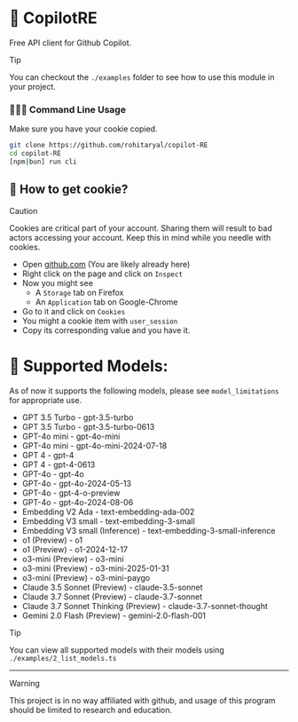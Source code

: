 # 🥷 CopilotRE
Free API client for Github Copilot.

> [!TIP]
> You can checkout the `./examples` folder to see how to use this module in your project.

### 👨🏻‍💻 Command Line Usage
Make sure you have your cookie copied.
```bash
git clone https://github.com/rohitaryal/copilot-RE
cd copilot-RE
[npm|bun] run cli
```

## 🍪 How to get cookie?
> [!CAUTION]
> Cookies are critical part of your account. Sharing them will result to bad actors accessing your account. Keep this in mind while you needle with cookies.
- Open [github.com](https://github.com) (You are likely already here)
- Right click on the page and click on `Inspect`
- Now you might see
    - A `Storage` tab on Firefox
    - An `Application` tab on Google-Chrome
- Go to it and click on `Cookies`
- You might a cookie item with `user_session`
- Copy its corresponding value and you have it.

# 🤝 Supported Models:
As of now it supports the following models, please see `model_limitations` for appropriate use.

- GPT 3.5 Turbo - gpt-3.5-turbo
- GPT 3.5 Turbo - gpt-3.5-turbo-0613
- GPT-4o mini - gpt-4o-mini
- GPT-4o mini - gpt-4o-mini-2024-07-18
- GPT 4 - gpt-4
- GPT 4 - gpt-4-0613
- GPT-4o - gpt-4o
- GPT-4o - gpt-4o-2024-05-13
- GPT-4o - gpt-4-o-preview
- GPT-4o - gpt-4o-2024-08-06
- Embedding V2 Ada - text-embedding-ada-002
- Embedding V3 small - text-embedding-3-small
- Embedding V3 small (Inference) - text-embedding-3-small-inference
- o1 (Preview) - o1
- o1 (Preview) - o1-2024-12-17
- o3-mini (Preview) - o3-mini
- o3-mini (Preview) - o3-mini-2025-01-31
- o3-mini (Preview) - o3-mini-paygo
- Claude 3.5 Sonnet (Preview) - claude-3.5-sonnet
- Claude 3.7 Sonnet (Preview) - claude-3.7-sonnet
- Claude 3.7 Sonnet Thinking (Preview) - claude-3.7-sonnet-thought
- Gemini 2.0 Flash (Preview) - gemini-2.0-flash-001

> [!TIP]
> You can view all supported models with their models using `./examples/2_list_models.ts`

---
> [!WARNING]  
> This project is in no way affiliated with github, and usage of this program should be limited to research and education.